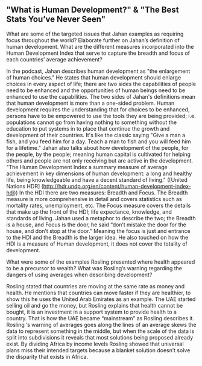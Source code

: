## "What is Human Development?" & "The Best Stats You’ve Never Seen"

What are some of the targeted issues that Jahan examples as requiring focus throughout the world? Elaborate further on Jahan’s definition of human development. What are the different measures incorporated into the Human Development Index that serve to capture the breadth and focus of each countries’ average achievement?

In the podcast, Jahan describes human development as "the enlargement of human choices." He states that human development should enlarge choices in every aspect of life; there are two sides the capabilities of people need to be enhanced and the opportunities of human beings need to be enhanced to use the capabilities. The two sides of Jahan's definitions mean that human development is more than a one-sided problem. Human development requires the understanding that for choices to be enhanced, persons have to be empowered to use the tools they are being provided; i.e. populations cannot go from having nothing to something without the education to put systems in to place that continue the growth and development of their countries. It's like the classic saying "Give a man a fish, and you feed him for a day. Teach a man to fish and you will feed him for a lifetime." Jahan also talks about how development of the people, for the people, by the people; meaning human capital is cultivated for helping others and people are not only receiving but are active in the development. 
"The Human Development Index a summary measure of average achievement in key dimensions of human development: a long and healthy life, being knowledgeable and have a decent standard of living." ([United Nations HDR] (http://hdr.undp.org/en/content/human-development-index-hdi)) In the HDI there are two measures: Breadth and Focus. The Breadth measure is more comprehensive in detail and covers statistics such as mortality rates, unemployment, etc. The Focus measure covers the details that make up the front of the HDI; life expectance, knowledge, and standards of living. Jahan used a metaphor to describe the two; the Breadth is a house, and Focus is the door, he said “don’t mistake the door for the house, and don’t stop at the door.” Meaning the focus is just and entrance to the HDI and the Breadth is the larger idea. He also touched on how the HDI is a measure of Human development, it does not cover the totality of development.

What were some of the examples Rosling presented where health appeared to be a precursor to wealth? What was Rosling’s warning regarding the dangers of using averages when describing development?

Rosling stated that countries are moving at the same rate as money and health. He mentions that countries can move faster if they are healthier, to show this he uses the United Arab Emirates as an example. The UAE started selling oil and go the money, but Rosling explains that health cannot be bought, it is an investment in a support system to provide health to a country. That is how the UAE became “mainstream” as Rosling describes it. 
Rosling ‘s warning of averages goes along the lines of an average skews the data to represent something in the middle, but when the scale of the data is split into subdivisions it reveals that most solutions being proposed already exist. By dividing Africa by income levels Rosling showed that universal plans miss their intended targets because a blanket solution doesn’t solve the disparity that exists in Africa.
